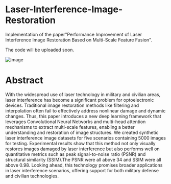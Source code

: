 # Laser-Interference-Image-Restoration
Implementation of the paper"Performance Improvement of Laser Interference Image Restoration Based on Multi-Scale Feature Fusion".

The code will be uploaded soon.

![image](https://github.com/user-attachments/assets/e44ebf5f-3c5f-489c-9f28-afc111a70577)

# Abstract
With the widespread use of laser technology in military and civilian areas, laser
interference has become a significant problem for optoelectronic devices. Traditional image
restoration methods like filtering and interpolation often fail to effectively address nonlinear
damage and dynamic changes. Thus, this paper introduces a new deep learning framework
that leverages Convolutional Neural Networks and multi-head attention mechanisms to
extract multi-scale features, enabling a better understanding and restoration of image
structures. We created synthetic laser interference image datasets for five scenarios
containing 5000 images for testing. Experimental results show that this method not only
visually restores images damaged by laser interference but also performs well on quantitative
metrics such as peak signal-to-noise ratio (PSNR) and structural similarity (SSIM).The PSNR
were all above 34 and SSIM were all above 0.98. Looking ahead, this technology promises
broader applications in laser interference scenarios, offering support for both military defense
and civilian technologies.
